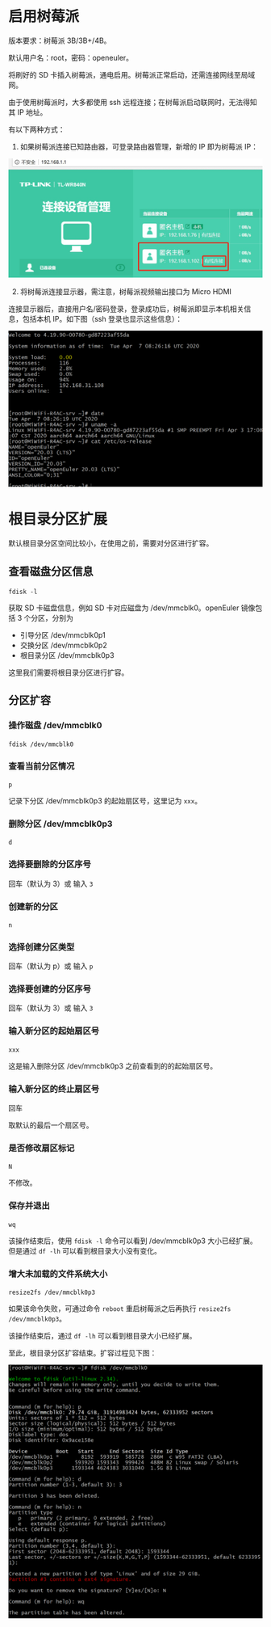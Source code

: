 # 启用树莓派

版本要求：树莓派 3B/3B+/4B。

默认用户名：root，密码：openeuler。

将刷好的 SD 卡插入树莓派，通电启用。树莓派正常启动，还需连接网线至局域网。

由于使用树莓派时，大多都使用 ssh 远程连接；在树莓派启动联网时，无法得知其 IP 地址。

有以下两种方式：

1. 如果树莓派连接已知路由器，可登录路由器管理，新增的 IP 即为树莓派 IP：

![](images/获取IP.jpg)

2. 将树莓派连接显示器，需注意，树莓派视频输出接口为 Micro HDMI

连接显示器后，直接用户名/密码登录，登录成功后，树莓派即显示本机相关信息，包括本机 IP。如下图（ssh 登录也显示这些信息）：

![](images/登录树莓派.jpg)

# 根目录分区扩展

默认根目录分区空间比较小，在使用之前，需要对分区进行扩容。


## 查看磁盘分区信息

`fdisk -l`

获取 SD 卡磁盘信息，例如 SD 卡对应磁盘为 /dev/mmcblk0。openEuler 镜像包括 3 个分区，分别为

- 引导分区 /dev/mmcblk0p1
- 交换分区 /dev/mmcblk0p2
- 根目录分区 /dev/mmcblk0p3

这里我们需要将根目录分区进行扩容。

## 分区扩容

### 操作磁盘 /dev/mmcblk0

`fdisk /dev/mmcblk0`

### 查看当前分区情况

`p`

记录下分区 /dev/mmcblk0p3 的起始扇区号，这里记为 `xxx`。

### 删除分区 /dev/mmcblk0p3

`d`

### 选择要删除的分区序号

回车（默认为 3）或 输入 `3`

### 创建新的分区

`n`

### 选择创建分区类型

回车（默认为 p）或 输入 `p`

### 选择要创建的分区序号

回车（默认为 3）或 输入 `3`

### 输入新分区的起始扇区号

`xxx`

这是输入删除分区 /dev/mmcblk0p3 之前查看到的的起始扇区号。

### 输入新分区的终止扇区号

回车

取默认的最后一个扇区号。

### 是否修改扇区标记

`N`

不修改。

### 保存并退出

`wq`

该操作结束后，使用 `fdisk -l` 命令可以看到 /dev/mmcblk0p3 大小已经扩展。但是通过 `df -lh` 可以看到根目录大小没有变化。

### 增大未加载的文件系统大小

`resize2fs /dev/mmcblk0p3`


如果该命令失败，可通过命令 `reboot` 重启树莓派之后再执行 `resize2fs /dev/mmcblk0p3`。

该操作结束后，通过 `df -lh` 可以看到根目录大小已经扩展。

至此，根目录分区扩容结束。扩容过程见下图：

![](images/分区扩容.jpg)